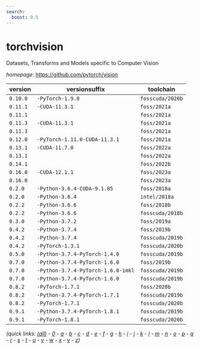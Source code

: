 ```yaml
---
search:
  boost: 0.5
---
```

# torchvision

Datasets, Transforms and Models specific to Computer Vision

*homepage*: <https://github.com/pytorch/vision>

version | versionsuffix | toolchain
--------|---------------|----------
``0.10.0`` | ``-PyTorch-1.9.0`` | ``fosscuda/2020b``
``0.11.1`` | ``-CUDA-11.3.1`` | ``foss/2021a``
``0.11.1`` |  | ``foss/2021a``
``0.11.3`` | ``-CUDA-11.3.1`` | ``foss/2021a``
``0.11.3`` |  | ``foss/2021a``
``0.12.0`` | ``-PyTorch-1.11.0-CUDA-11.3.1`` | ``foss/2021a``
``0.13.1`` | ``-CUDA-11.7.0`` | ``foss/2022a``
``0.13.1`` |  | ``foss/2022a``
``0.14.1`` |  | ``foss/2022b``
``0.16.0`` | ``-CUDA-12.1.1`` | ``foss/2023a``
``0.16.0`` |  | ``foss/2023a``
``0.2.0`` | ``-Python-3.6.4-CUDA-9.1.85`` | ``foss/2018a``
``0.2.0`` | ``-Python-3.6.4`` | ``intel/2018a``
``0.2.2`` | ``-Python-3.6.6`` | ``foss/2018b``
``0.2.2`` | ``-Python-3.6.6`` | ``fosscuda/2018b``
``0.3.0`` | ``-Python-3.7.2`` | ``foss/2019a``
``0.4.2`` | ``-Python-3.7.4`` | ``foss/2019b``
``0.4.2`` | ``-Python-3.7.4`` | ``fosscuda/2019b``
``0.4.2`` | ``-PyTorch-1.3.1`` | ``fosscuda/2020b``
``0.5.0`` | ``-Python-3.7.4-PyTorch-1.4.0`` | ``fosscuda/2019b``
``0.7.0`` | ``-Python-3.7.4-PyTorch-1.6.0`` | ``foss/2019b``
``0.7.0`` | ``-Python-3.7.4-PyTorch-1.6.0-imkl`` | ``fosscuda/2019b``
``0.7.0`` | ``-Python-3.7.4-PyTorch-1.6.0`` | ``fosscuda/2019b``
``0.8.2`` | ``-PyTorch-1.7.1`` | ``foss/2020b``
``0.8.2`` | ``-Python-3.7.4-PyTorch-1.7.1`` | ``fosscuda/2019b``
``0.8.2`` | ``-PyTorch-1.7.1`` | ``fosscuda/2020b``
``0.9.1`` | ``-Python-3.7.4-PyTorch-1.8.1`` | ``fosscuda/2019b``
``0.9.1`` | ``-PyTorch-1.8.1`` | ``fosscuda/2020b``


*(quick links: [(all)](../index.md) - [0](../0/index.md) - [a](../a/index.md) - [b](../b/index.md) - [c](../c/index.md) - [d](../d/index.md) - [e](../e/index.md) - [f](../f/index.md) - [g](../g/index.md) - [h](../h/index.md) - [i](../i/index.md) - [j](../j/index.md) - [k](../k/index.md) - [l](../l/index.md) - [m](../m/index.md) - [n](../n/index.md) - [o](../o/index.md) - [p](../p/index.md) - [q](../q/index.md) - [r](../r/index.md) - [s](../s/index.md) - [t](../t/index.md) - [u](../u/index.md) - [v](../v/index.md) - [w](../w/index.md) - [x](../x/index.md) - [y](../y/index.md) - [z](../z/index.md))*

